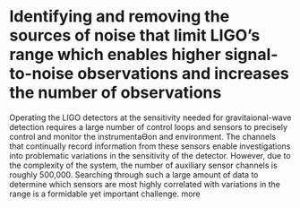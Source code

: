 
# Identifying and removing the sources of noise that limit LIGO’s range which enables higher signal-to-noise observations and increases the number of observations

Operating the LIGO detectors at the sensitivity needed for gravitaional-wave detection requires a large 
number of control loops and sensors to precisely control and monitor the instrumentaƟon and 
environment. The channels that continually record information from these sensors enable 
investigations into problematic variations in the sensitivity of the detector. However, due to the 
complexity of the system, the number of auxiliary sensor channels is roughly 500,000. Searching 
through such a large amount of data to determine which sensors are most highly correlated with 
variations in the range is a formidable yet important challenge. more



